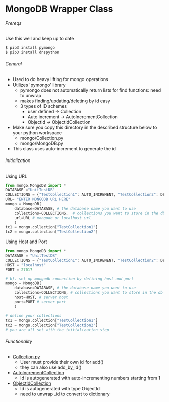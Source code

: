 # MongoDB Wrapper Class
###### Prereqs
Use this well and keep up to date

```bash
$ pip3 install pymongo
$ pip3 install dnspython
```
###### General
- Used to do heavy lifting for mongo operations
- Utilizes 'pymongo' library
    - pymongo does not automatically return lists for find functions: need to unwrap
    - makes finding/updating/deleting by id easy
    - 3 types of ID schemes
        - user defined -> Collection
        - Auto increment -> AutoIncrementCollection
        - ObjectId -> ObjectIdCollection
- Make sure you copy this directory in the described structure below to your python workspace
    - mongo/Collection.py
    - mongo/MongoDB.py
- This class uses auto-increment to generate the id

###### Initialization
Using URL
```python
from mongo.MongoDB import *
DATABASE ="UnitTestDB"
COLLECTIONS = {"TestCollection1": AUTO_INCREMENT, "TestCollection2": DEFAULT}
URL= "ENTER MONGODB URL HERE"
mongo = MongoDB(
    database=DATABASE, # the database name you want to use 
    collections=COLLECTIONS,  # collections you want to store in the db
    url=URL # mongodb or localhost url
    )
tc1 = mongo.collection["TestCollection1"]
tc2 = mongo.collection["TestCollection2"]
```
Using Host and Port
```python
from mongo.MongoDB import *
DATABASE = "UnitTestDB"
COLLECTIONS = {"TestCollection1": AUTO_INCREMENT, "TestCollection2": DEFAULT}
HOST = "localhost"
PORT = 27017

# b). set up mongodb connection by defining host and port
mongo = MongoDB(
    database=DATABASE, # the database name you want to use  
    collections=COLLECTIONS, # collections you want to store in the db
    host=HOST, # server host
    port=PORT # server port
    )

# define your collections
tc1 = mongo.collection["TestCollection1"]
tc2 = mongo.collection["TestCollection2"]
# you are all set with the initialization step
```

###### Functionality

- [Collection.py](Collection.py)
    - User must provide their own id for add()
    - they can also use add_by_id()
- [AutoIncrementCollection](AutoIncrementCollection.py)
    - Id is autogenerated with auto-incrementing numbers starting from 1
- [ObjectIdCollection](ObjectIdCollection.py)
    - Id is autogenerated with type ObjectId
    - need to unwrap _id to convert to dictionary
     
